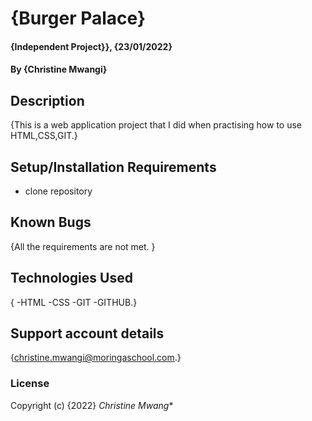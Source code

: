 # {Burger Palace}
#### {Independent Project}}, {23/01/2022}
#### By **{Christine Mwangi}**
## Description
{This is a web application project that I did when practising how to use HTML,CSS,GIT.}
## Setup/Installation Requirements
* clone repository
## Known Bugs
{All the requirements are not met. }
## Technologies Used
{ -HTML
-CSS
-GIT
-GITHUB.}
## Support account details
{christine.mwangi@moringaschool.com.}
### License

Copyright (c) {2022} 
*Christine Mwang** 